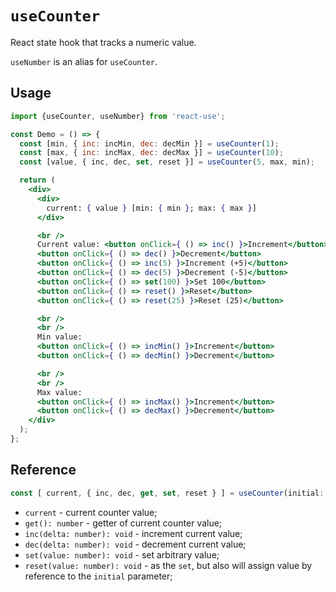# `useCounter`

React state hook that tracks a numeric value.

`useNumber` is an alias for `useCounter`.


## Usage

```jsx
import {useCounter, useNumber} from 'react-use';

const Demo = () => {
  const [min, { inc: incMin, dec: decMin }] = useCounter(1);
  const [max, { inc: incMax, dec: decMax }] = useCounter(10);
  const [value, { inc, dec, set, reset }] = useCounter(5, max, min);

  return (
    <div>
      <div>
        current: { value } [min: { min }; max: { max }]
      </div>

      <br />
      Current value: <button onClick={ () => inc() }>Increment</button>
      <button onClick={ () => dec() }>Decrement</button>
      <button onClick={ () => inc(5) }>Increment (+5)</button>
      <button onClick={ () => dec(5) }>Decrement (-5)</button>
      <button onClick={ () => set(100) }>Set 100</button>
      <button onClick={ () => reset() }>Reset</button>
      <button onClick={ () => reset(25) }>Reset (25)</button>

      <br />
      <br />
      Min value:
      <button onClick={ () => incMin() }>Increment</button>
      <button onClick={ () => decMin() }>Decrement</button>

      <br />
      <br />
      Max value:
      <button onClick={ () => incMax() }>Increment</button>
      <button onClick={ () => decMax() }>Decrement</button>
    </div>
  );
};
```


## Reference

```ts 
const [ current, { inc, dec, get, set, reset } ] = useCounter(initial: number, max: number | null = null, min: number | null = null);
```
- `current` - current counter value;
- `get(): number` - getter of current counter value;
- `inc(delta: number): void` - increment current value;
- `dec(delta: number): void` - decrement current value;
- `set(value: number): void` - set arbitrary value;
- `reset(value: number): void` - as the `set`, but also will assign value by reference to the `initial` parameter;
